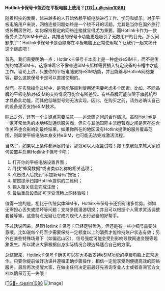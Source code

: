 **Hotlink卡保号卡能否在平板电脑上使用？[[TG💪+ @esim1088](https://t.me/s/esim1088)]**

随着科技的发展，越来越多的人开始依赖平板电脑进行工作、学习和娱乐。对于平板电脑用户来说，网络连接问题始终是一个绕不开的话题。尤其是当你在国外旅行或长期居住时，如何保持稳定的网络连接就显得尤为重要。而Hotlink卡作为一款备受关注的SIM卡产品，其推出的保号卡功能更是吸引了无数用户的目光。那么问题来了：Hotlink卡保号卡是否能够在平板电脑上正常使用呢？让我们一起来揭开这个谜底吧！

首先，我们需要明确一点：Hotlink卡保号卡本质上是一种虚拟eSIM卡，而不是传统的物理SIM卡。这意味着它不像普通SIM卡那样需要插入特定设备的卡槽中才能工作。理论上讲，只要你的平板电脑支持eSIM功能，并且能够与Hotlink网络兼容，那么这款保号卡是可以直接使用的。

然而，在实际操作过程中，是否能够顺利使用还需要考虑多个因素。比如，不同品牌的平板电脑对eSIM的支持情况可能会有所差异。有些品牌可能仅限于旗舰机型才具备此功能，而其他低端型号则无法实现。因此，在购买之前，请务必确认自己的设备是否支持eSIM技术。

除此之外，还有一个关键点需要注意——运营商之间的合作情况。虽然Hotlink是一家非常优秀的本地移动通信服务商，但它与其他国际主流运营商之间是否存在合作关系也会影响到最终结果。如果你所在的地区没有Hotlink提供的服务覆盖范围，则即使平板电脑本身支持eSIM，也可能无法完成激活流程。

当然了，如果以上条件都满足的话，那就可以大胆尝试啦！接下来我就来教大家如何设置并启用Hotlink卡保号卡吧：

1. 打开你的平板电脑设置界面；
2. 寻找“蜂窝数据”或者类似名称的相关选项；
3. 点击进入后找到“添加新号码”按钮；
4. 按照提示扫描Hotlink提供的二维码；
5. 输入相关信息完成注册；
6. 最后重启设备即可享受流畅上网体验啦！

值得一提的是，相比于传统实体SIM卡，Hotlink卡保号卡还拥有诸多优势。例如无需担心丢失或损坏等问题；支持多国漫游切换；并且可以根据个人需求灵活调整套餐等等。这些特点无疑让它成为现代人出行必备的好帮手。

不过话说回来，尽管Hotlink卡保号卡已经足够优秀，但还是有一些小细节需要注意哦。比如说每个月至少需要保持一定额度以上的消费才能维持账户状态有效；另外在某些特殊场景下（如偏远山区），信号强度可能会受到影响导致网速变慢等现象发生。所以建议大家根据自身实际情况合理选择适合自己的方案。

总结起来，Hotlink卡保号卡确实可以在大多数支持eSIM功能的平板电脑上正常运作。只要你提前做好功课并遵循正确步骤操作，相信一定能享受到便捷高效的网络服务。最后再次提醒大家，在做出任何决定前最好先咨询专业人士或者查阅官方文档以确保万无一失哦！

[[TG💪+ @esim1088](https://t.me/s/esim1088) ![Image](https://i.postimg.cc/4NQfJmqS/Snipaste-2025-05-13-00-14-12.png)]